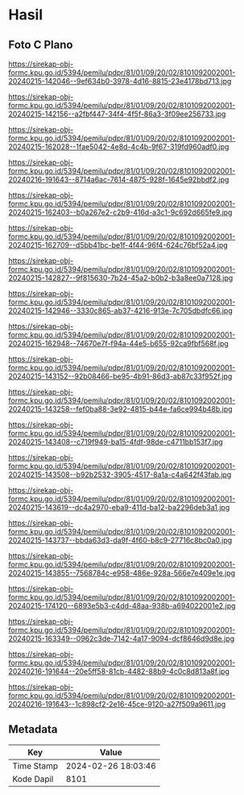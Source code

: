 # Hasil

## Foto C Plano

https://sirekap-obj-formc.kpu.go.id/5394/pemilu/pdpr/81/01/09/20/02/8101092002001-20240215-142046--9ef634b0-3978-4d16-8815-23e4178bd713.jpg

https://sirekap-obj-formc.kpu.go.id/5394/pemilu/pdpr/81/01/09/20/02/8101092002001-20240215-142156--a2fbf447-34f4-4f5f-86a3-3f09ee256733.jpg

https://sirekap-obj-formc.kpu.go.id/5394/pemilu/pdpr/81/01/09/20/02/8101092002001-20240215-162028--1fae5042-4e8d-4c4b-9f67-319fd960adf0.jpg

https://sirekap-obj-formc.kpu.go.id/5394/pemilu/pdpr/81/01/09/20/02/8101092002001-20240216-191643--8714a6ac-7614-4875-928f-1645e92bbdf2.jpg

https://sirekap-obj-formc.kpu.go.id/5394/pemilu/pdpr/81/01/09/20/02/8101092002001-20240215-162403--b0a267e2-c2b9-416d-a3c1-9c692d665fe9.jpg

https://sirekap-obj-formc.kpu.go.id/5394/pemilu/pdpr/81/01/09/20/02/8101092002001-20240215-162709--d5bb41bc-be1f-4f44-96f4-624c76bf52a4.jpg

https://sirekap-obj-formc.kpu.go.id/5394/pemilu/pdpr/81/01/09/20/02/8101092002001-20240215-142827--9f815630-7b24-45a2-b0b2-b3a8ee0a7128.jpg

https://sirekap-obj-formc.kpu.go.id/5394/pemilu/pdpr/81/01/09/20/02/8101092002001-20240215-142946--3330c865-ab37-4216-913e-7c705dbdfc66.jpg

https://sirekap-obj-formc.kpu.go.id/5394/pemilu/pdpr/81/01/09/20/02/8101092002001-20240215-162948--74670e7f-f94a-44e5-b655-92ca9fbf568f.jpg

https://sirekap-obj-formc.kpu.go.id/5394/pemilu/pdpr/81/01/09/20/02/8101092002001-20240215-143152--92b08466-be95-4b91-86d3-ab87c33f952f.jpg

https://sirekap-obj-formc.kpu.go.id/5394/pemilu/pdpr/81/01/09/20/02/8101092002001-20240215-143258--fef0ba88-3e92-4815-b44e-fa6ce994b48b.jpg

https://sirekap-obj-formc.kpu.go.id/5394/pemilu/pdpr/81/01/09/20/02/8101092002001-20240215-143408--c719f949-ba15-4fdf-98de-c4711bb153f7.jpg

https://sirekap-obj-formc.kpu.go.id/5394/pemilu/pdpr/81/01/09/20/02/8101092002001-20240215-143508--b92b2532-3905-4517-8a1a-c4a642f43fab.jpg

https://sirekap-obj-formc.kpu.go.id/5394/pemilu/pdpr/81/01/09/20/02/8101092002001-20240215-143619--dc4a2970-eba9-411d-ba12-ba2296deb3a1.jpg

https://sirekap-obj-formc.kpu.go.id/5394/pemilu/pdpr/81/01/09/20/02/8101092002001-20240215-143737--bbda63d3-da9f-4f60-b8c9-27716c8bc0a0.jpg

https://sirekap-obj-formc.kpu.go.id/5394/pemilu/pdpr/81/01/09/20/02/8101092002001-20240215-143855--7568784c-e958-486e-928a-566e7e409e1e.jpg

https://sirekap-obj-formc.kpu.go.id/5394/pemilu/pdpr/81/01/09/20/02/8101092002001-20240215-174120--6893e5b3-c4dd-48aa-938b-a694022001e2.jpg

https://sirekap-obj-formc.kpu.go.id/5394/pemilu/pdpr/81/01/09/20/02/8101092002001-20240215-163349--0962c3de-7142-4a17-9094-dcf8646d9d8e.jpg

https://sirekap-obj-formc.kpu.go.id/5394/pemilu/pdpr/81/01/09/20/02/8101092002001-20240216-191644--20e5ff58-81cb-4482-88b9-4c0c8d813a8f.jpg

https://sirekap-obj-formc.kpu.go.id/5394/pemilu/pdpr/81/01/09/20/02/8101092002001-20240216-191643--1c898cf2-2e16-45ce-9120-a27f509a9611.jpg


## Metadata

| Key        | Value               |
| ---------- | ------------------- |
| Time Stamp | 2024-02-26 18:03:46 |
| Kode Dapil | 8101                |



